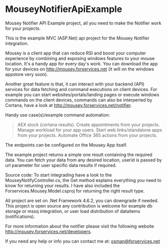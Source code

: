# MouseyNotifierApiExample
Mousey Notifier API Example project, all you need to make the Notifier work for your projects.

This is the example MVC (ASP.Net) api project for the Mousey Notifier integration.

Mousey is a client app that can reduce RSI and boost your computer experience by combining and exposing windows features to your mouse 
location. It's a handy app for every day's work. You can download the app for your devices on http://mousey.forservices.net 
(it will on the windows appstore very soon).

Another great feature is that, it can interact with your backend (API) services for data fetching and command executions on client devices.
For example you can start websites/portals/landing pages or execute windows commands on the client devices, 
commands can also be interperted by Cortana, have a look at http://mousey.forservices.net/notifier.

Handy use case(s)/example command automation:
> AEX stock (cortana results).
> Create appointments from your projects.
> Manage workload for your app users.
> Start web links/standalone apps from your projects.
> Automate Office 365 actions from your projects.

The endpoints can be configured on the Mousey App itself.

The example project returns a simple one result containing the required data. You can fetch your data from any desired location, userid 
is passed by url parameter for user specific data results if required.

Source code:
To start integrading have a look to the MouseyNotifyController.cs, the Get method explains everything you need to know for 
returning your results. I have also included the Forservices.Mousey.Model.csproj for returning the right result type.

All project are set on .Net Framework 4.6.2, you can downgrade if needed. This project is open source any contribution is welcome for 
example db storage or mssq integration, or user load distribution of dataitems (notifications).

For more information about the notifier please visit the following website http://mousey.forservices.net/developers.

If you need any help or info you can contact me at: osman@forservices.net
